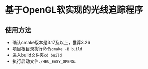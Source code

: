 # 基于OpenGL软实现的光线追踪程序

## 使用方法
- 确认cmake版本是3.17及以上，推荐3.26
- 项目根目录执行命令`cmake -B build`
- 进入build文件夹`cd build`
- 执行启动文件`./HEU_EASY_OPENGL`